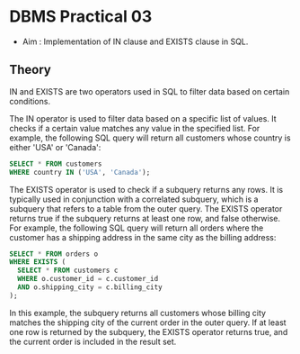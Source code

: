 # DBMS Practical 03

- Aim : Implementation of IN clause and EXISTS clause in SQL.

## Theory

IN and EXISTS are two operators used in SQL to filter data based on certain conditions.

The IN operator is used to filter data based on a specific list of values. It checks if a certain value matches any value in the specified list. For example, the following SQL query will return all customers whose country is either 'USA' or 'Canada':

```sql
SELECT * FROM customers
WHERE country IN ('USA', 'Canada');
```

The EXISTS operator is used to check if a subquery returns any rows. It is typically used in conjunction with a correlated subquery, which is a subquery that refers to a table from the outer query. The EXISTS operator returns true if the subquery returns at least one row, and false otherwise. For example, the following SQL query will return all orders where the customer has a shipping address in the same city as the billing address:

```sql
SELECT * FROM orders o
WHERE EXISTS (
  SELECT * FROM customers c
  WHERE o.customer_id = c.customer_id
  AND o.shipping_city = c.billing_city
);
```

In this example, the subquery returns all customers whose billing city matches the shipping city of the current order in the outer query. If at least one row is returned by the subquery, the EXISTS operator returns true, and the current order is included in the result set.
